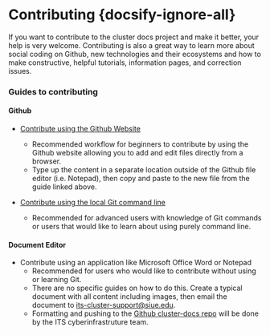 # Contributing {docsify-ignore-all}

If you want to contribute to the cluster docs project and make it better, your help is very welcome. Contributing is also a great way to learn more about social coding on Github, new technologies and their ecosystems and how to make constructive, helpful tutorials, information pages, and correction issues.

### Guides to contributing

#### Github

- [Contribute using the Github Website](contributing/github/website.md)
  - Recommended workflow for beginners to contribute by using the Github website allowing you to add and edit files directly from a browser.
  - Type up the content in a separate location outside of the Github file editor (i.e. Notepad), then copy and paste to the new file from the guide linked above.

- [Contribute using the local Git command line](contributing/github/cli.md)
  - Recommended for advanced users with knowledge of Git commands or users that would like to learn about using purely command line.

#### Document Editor

- Contribute using an application like Microsoft Office Word or Notepad
  - Recommended for users who would like to contribute without using or learning Git.
  - There are no specific guides on how to do this. Create a typical document with all content including images, then email the document to its-cluster-support@siue.edu.
  - Formatting and pushing to the [Github cluster-docs repo](https://github.com/SIUE-ITS/cluster-docs) will be done by the ITS cyberinfrastruture team.
